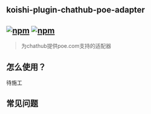 ## koishi-plugin-chathub-poe-adapter

## [![npm](https://img.shields.io/npm/v/@dingyi222666/koishi-plugin-chathub-poe-adapter)](https://www.npmjs.com/package/@dingyi222666/koishi-plugin-chathub-poe-adapter) [![npm](https://img.shields.io/npm/dt/@dingyi222666/koishi-plugin-chathub-poe-adapter)](https://www.npmjs.com/package//@dingyi222666/koishi-plugin-chathub-poe-adapter)

> 为chathub提供poe.com支持的适配器

## 怎么使用？

待施工

## 常见问题

